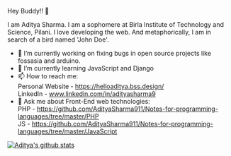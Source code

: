 Hey Buddy!! 👋

I am Aditya Sharma. I am a sophomere at Birla Institute of Technology and Science, Pilani. I love developing the web. And metaphorically, I am in search of a bird named 'John Doe'.
- 🔭 I’m currently working on fixing bugs in open source projects like fossasia and arduino.
- 🌱 I’m currently learning JavaScript and Django
- 📫 How to reach me: <br>
  Personal Website -  https://helloaditya.bss.design/ <br>
  LinkedIn - www.linkedin.com/in/adityasharma9
- 💬 Ask me about Front-End web technologies:<br>
   PHP - https://github.com/AdityaSharma911/Notes-for-programming-languages/tree/master/PHP <br>
   JS - https://github.com/AdityaSharma911/Notes-for-programming-languages/tree/master/JavaScript

[![Aditya's github stats](https://github-readme-stats.vercel.app/api?username=AdityaSharma911)](https://github.com/AdityaSharma911/github-readme-stats)

  


